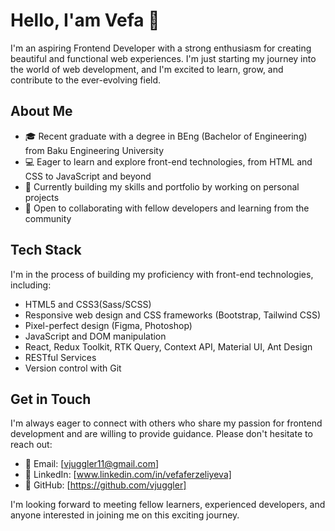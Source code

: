 # Hello, I'am Vefa 👋

I'm an aspiring Frontend Developer with a strong enthusiasm for creating beautiful and functional web experiences. 
I'm just starting my journey into the world of web development, and I'm excited to learn, grow, and contribute to the ever-evolving field.

## About Me

- 🎓 Recent graduate with a degree in BEng (Bachelor of Engineering) from Baku Engineering University
- 💻 Eager to learn and explore front-end technologies, from HTML and CSS to JavaScript and beyond
- 🌱 Currently building my skills and portfolio by working on personal projects
- 💬 Open to collaborating with fellow developers and learning from the community

## Tech Stack

I'm in the process of building my proficiency with front-end technologies, including:

- HTML5 and CSS3(Sass/SCSS)
- Responsive web design and CSS frameworks (Bootstrap, Tailwind CSS)
- Pixel-perfect design (Figma, Photoshop)
- JavaScript and DOM manipulation
- React, Redux Toolkit, RTK Query, Context API, Material UI, Ant Design
- RESTful Services
- Version control with Git

## Get in Touch

I'm always eager to connect with others who share my passion for frontend development and are willing to provide guidance. Please don't hesitate to reach out:

- 📧 Email: [vjuggler11@gmail.com]
- 🔗 LinkedIn: [www.linkedin.com/in/vefaferzeliyeva]
- 💬 GitHub: [https://github.com/vjuggler]

I'm looking forward to meeting fellow learners, experienced developers, and anyone interested in joining me on this exciting journey.
